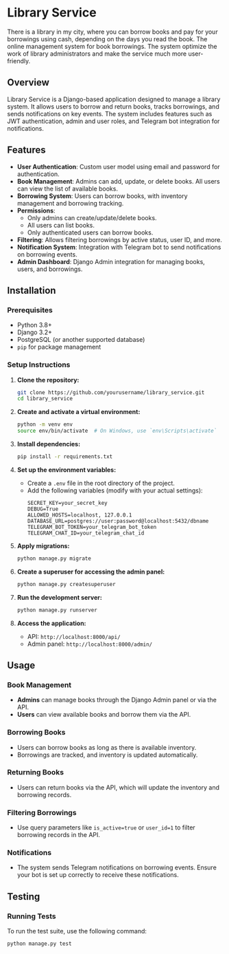 # Library Service

There is a library in my city, where you can borrow books and pay for your borrowings using cash, depending on the days you read the book. The online management system for book borrowings. The system optimize the work of library administrators and make the service much more user-friendly.

## Overview
Library Service is a Django-based application designed to manage a library system. It allows users to borrow and return books, tracks borrowings, and sends notifications on key events. The system includes features such as JWT authentication, admin and user roles, and Telegram bot integration for notifications.

## Features
- **User Authentication**: Custom user model using email and password for authentication.
- **Book Management**: Admins can add, update, or delete books. All users can view the list of available books.
- **Borrowing System**: Users can borrow books, with inventory management and borrowing tracking.
- **Permissions**: 
  - Only admins can create/update/delete books.
  - All users can list books.
  - Only authenticated users can borrow books.
- **Filtering**: Allows filtering borrowings by active status, user ID, and more.
- **Notification System**: Integration with Telegram bot to send notifications on borrowing events.
- **Admin Dashboard**: Django Admin integration for managing books, users, and borrowings.

## Installation

### Prerequisites
- Python 3.8+
- Django 3.2+
- PostgreSQL (or another supported database)
- `pip` for package management

### Setup Instructions

1. **Clone the repository:**
    ```bash
    git clone https://github.com/yourusername/library_service.git
    cd library_service
    ```

2. **Create and activate a virtual environment:**
    ```bash
    python -m venv env
    source env/bin/activate  # On Windows, use `env\Scripts\activate`
    ```

3. **Install dependencies:**
    ```bash
    pip install -r requirements.txt
    ```

4. **Set up the environment variables:**
    - Create a `.env` file in the root directory of the project.
    - Add the following variables (modify with your actual settings):
      ```plaintext
      SECRET_KEY=your_secret_key
      DEBUG=True
      ALLOWED_HOSTS=localhost, 127.0.0.1
      DATABASE_URL=postgres://user:password@localhost:5432/dbname
      TELEGRAM_BOT_TOKEN=your_telegram_bot_token
      TELEGRAM_CHAT_ID=your_telegram_chat_id
      ```

5. **Apply migrations:**
    ```bash
    python manage.py migrate
    ```

6. **Create a superuser for accessing the admin panel:**
    ```bash
    python manage.py createsuperuser
    ```

7. **Run the development server:**
    ```bash
    python manage.py runserver
    ```

8. **Access the application:**
    - API: `http://localhost:8000/api/`
    - Admin panel: `http://localhost:8000/admin/`

## Usage

### Book Management
- **Admins** can manage books through the Django Admin panel or via the API.
- **Users** can view available books and borrow them via the API.

### Borrowing Books
- Users can borrow books as long as there is available inventory.
- Borrowings are tracked, and inventory is updated automatically.

### Returning Books
- Users can return books via the API, which will update the inventory and borrowing records.

### Filtering Borrowings
- Use query parameters like `is_active=true` or `user_id=1` to filter borrowing records in the API.

### Notifications
- The system sends Telegram notifications on borrowing events. Ensure your bot is set up correctly to receive these notifications.

## Testing

### Running Tests
To run the test suite, use the following command:
```bash
python manage.py test
